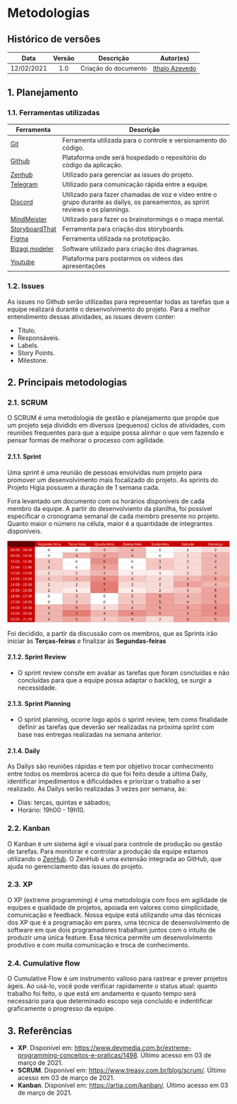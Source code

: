 # Metodologias
## Histórico de versões 
|    Data    | Versão |      Descrição       |                     Autor(es)                      |
| :--------: | :----: | :------------------: | :------------------------------------------------: |
| 12/02/2021 |  1.0   | Criação do documento | [Ithalo Azevedo](https://github.com/ithaloazevedo) |
## 1. Planejamento

### 1.1. Ferramentas utilizadas

| Ferramenta                                                                                               | Descrição                                                                                                                       |
| -------------------------------------------------------------------------------------------------------- | ------------------------------------------------------------------------------------------------------------------------------- |
| [Git](https://git-scm.com/)                                                                              | Ferramenta utilizada para o controle e versionamento do código.                                                                 |
| [Github](https://github.com/)                                                                            | Plataforma onde será hospedado o repositório do código da aplicação.                                                            |
| [Zenhub](https://app.zenhub.com/workspaces/projeto-higia-60230d95feefb4001515bb04/board?repos=335453556) | Utilizado para gerenciar as issues do projeto.                                                                                  |
| [Telegram](https://telegram.org/)                                                                        | Utilizado para comunicação rápida entre a equipe.                                                                               |
| [Discord](https://discord.com)                                                                           | Utilizado para fazer chamadas de voz e vídeo entre o grupo durante as dailys, os pareamentos, as sprint reviews e os plannings. |
| [MindMeister](https://www.mindmeister.com/pt/)                                                           | Utilizado para fazer os brainstormings e o mapa mental.                                                                         |
| [StoryboardThat](https://www.storyboardthat.com/pt)                                                      | Ferramenta para criação dos storyboards.                                                                                        |
| [Figma](https://www.figma.com/)                                                                          | Ferramenta utilizada na prototipação.                                                                                           |
| [Bizagi modeler](bizagi.com)                                                                             | Software utilizado para criação dos diagramas.                                                                                  |
| [Youtube](https://www.youtube.com/)                                                                      | Plataforma para postarmos os videos das apresentações                                                                           |

### 1.2. Issues

As issues no Github serão utilizadas para representar todas as tarefas que a equipe realizará durante o desenvolvimento do projeto. Para a melhor entendimento dessas atividades, as issues devem conter:

- Título.
- Responsáveis.
- Labels.
- Story Points.
- Milestone.

## 2. Principais metodologias

### 2.1. SCRUM
O SCRUM é uma metodologia de gestão e planejamento que propõe que um projeto seja dividido em diversos (pequenos) ciclos de atividades, com reuniões frequentes para que a equipe possa alinhar o que vem fazendo e pensar formas de melhorar o processo com agilidade.
#### 2.1.1. Sprint

Uma sprint é uma reunião de pessoas envolvidas num projeto para promover um desenvolvimento mais focalizado do projeto. As sprints do Projeto Hígia possuem a duração de 1 semana cada.

Fora levantado um documento com os horários disponíveis de cada membro da equipe. A partir do desenvolviento da planilha, foi possível especificar o cronograma semanal de cada membro presente no projeto. Quanto maior o número na célula, maior é a quantidade de integrantes disponíveis.

![Horarios](../assets/images/03-modelagem/bpmn/quadroHorario.png)

Foi decidido, a partir da discussão com os membros, que as Sprints irão iniciar às **Terças-feiras** e finalizar às **Segundas-feiras**

#### 2.1.2. Sprint Review

- O sprint review consite em avaliar as tarefas que foram concluídas e não concluídas para que a equipe possa adaptar o backlog, se surgir a necessidade.

#### 2.1.3. Sprint Planning

- O sprint planning, ocorre logo após o sprint review, tem como finalidade definir as tarefas que deverão ser realizadas na próxima sprint com base nas entregas realizadas na semana anterior.

#### 2.1.4. Daily

As Dailys são reuniões rápidas e tem por objetivo trocar conhecimento entre todos os membros acerca do que foi feito desde a última Daily, identificar impedimentos e dificuldades e priorizar o trabalho a ser realizado.
As Dailys serão realizadas 3 vezes por semana, às:

- Dias: terças, quintas e sábados;
- Horário: 19h00 - 19h10.

### 2.2. Kanban
O Kanban é um sistema ágil e visual para controle de produção ou gestão de tarefas. Para monitorar e controlar a produção da equipe estamos utilizando o [ZenHub](https://app.zenhub.com/workspaces/projeto-higia-60230d95feefb4001515bb04/board?repos=335453556). O ZenHub é uma extensão integrada ao GitHub, que ajuda no gerenciamento das issues do projeto.


### 2.3. XP
O XP (extreme programming) é uma metodologia com foco em agilidade de equipes e qualidade de projetos, apoiada em valores como simplicidade, comunicação e feedback. Nossa equipe está utilizando uma das técnicas dos XP que é a programação em pares, uma técnica de desenvolvimento de software em que dois programadores trabalham juntos com o intuito de produzir uma única feature. Essa técnica permite um desenvolvimento produtivo e com muita comunicação e troca de conhecimento.

### 2.4. Cumulative flow

O Cumulative Flow é um instrumento valioso para rastrear e prever projetos ágeis. Ao usá-lo, você pode verificar rapidamente o status atual: quanto trabalho foi feito, o que está em andamento e quanto tempo será necessário para que determinado escopo seja concluído e indentificar graficamente o progresso da equipe.

## 3. Referências
- **XP**. Disponível em: https://www.devmedia.com.br/extreme-programming-conceitos-e-praticas/1498. Último acesso em 03 de março de 2021.
- **SCRUM**. Disponível em: https://www.treasy.com.br/blog/scrum/. Último acesso em 03 de março de 2021.
- **Kanban**. Disponível em: https://artia.com/kanban/. Último acesso em 03 de março de 2021.
